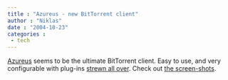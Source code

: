```yaml
---
title : "Azureus - new BitTorrent client"
author : "Niklas"
date : "2004-10-23"
categories : 
 - tech
---
```


[Azureus](http://azureus.sourceforge.net) seems to be the ultimate BitTorrent client. Easy to use, and very configurable with plug-ins [strewn all over](http://azureus.sourceforge.net/plugin_list.php). Check out [the screen-shots](http://azureus.sourceforge.net/screenshots_v2.php).
